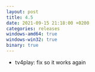 ```yaml
---
layout: post
title: 4.5
date: 2021-09-15 21:18:00 +0200
categories: releases
windows-amd64: true
windows-win32: true
binary: true
---
```


* tv4play: fix so it works again
